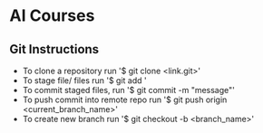 # AI Courses

## Git Instructions
* To clone a repository run '$ git clone <link.git>' 
* To stage file/ files run '$ git add <files>'
* To commit staged files, run '$ git commit -m "message"'
* To push commit into remote repo run '$ git push origin <current_branch_name>'
* To create new branch run '$ git checkout -b <branch_name>'